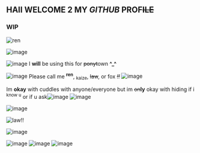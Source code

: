 ## HAII WELCOME 2 MY *GITHUB* PROF~~ILE~~
### WIP
![ren](https://media.tenor.com/byuqJlqamOAAAAAi/ren-hana-boyfriend-to-death.gif)


![image](https://github.com/user-attachments/assets/4ce8ab53-a5d9-4838-960a-5d68f99d7975)

![image](https://github.com/user-attachments/assets/2fca12e3-2e39-4f62-ba3a-dbe465d2a225)
I **will** be using this for ~~ponyt~~own **^_^**

![image](https://github.com/user-attachments/assets/073b9410-6f09-4940-9344-bb8e48e00987) Please call me <sup>**ren**</sup>, <sub>kaize</sub>, ~~law~~, or fox *~~!!~~* ![image](https://github.com/user-attachments/assets/c408b9d0-4b32-43ed-b792-eb7a76593307)

Im __okay__ with cuddles with anyone/everyone but im ~~on~~**ly** okay with hiding if i <sup>know u</sup> or if u ask![image](https://github.com/user-attachments/assets/18e78ea3-c849-4137-9eb6-420910b624ec) ![image](https://github.com/user-attachments/assets/c8bacc57-69cc-49b6-89f7-6f10a0309949)





![image](https://github.com/user-attachments/assets/7196c628-2b8e-4b21-ae22-d75ff27562cf)



![law!!](https://i.ibb.co/pfphpRM/Untitled-Project2-ezgif.png)

![image](https://github.com/user-attachments/assets/173c4ff0-e96e-491f-a35a-095697cba92c)


![image](https://github.com/user-attachments/assets/a085689a-2298-40eb-a0ca-e49c49892d33) ![image](https://github.com/user-attachments/assets/12adfebc-34fa-4f03-a7b7-5d2f986cfc57) ![image](https://github.com/user-attachments/assets/a300e247-c4a2-4da2-9441-63eeb37a9a10) 





